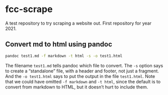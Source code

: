 # fcc-scrape

A test repository to try scraping a website out. First repository for year 2021.

## Convert md to html using pandoc

```sh
pandoc test1.md -f markdown -t html -s -o test1.html
```

The filename `test1.md` tells pandoc which file to convert. The `-s` option says to create a “standalone” file, with a header and footer, not just a fragment. And the `-o test1.html` says to put the output in the file `test1.html`. Note that we could have omitted `-f markdown` and `-t html`, since the default is to convert from markdown to HTML, but it doesn’t hurt to include them.
